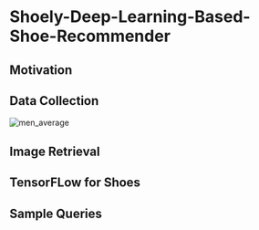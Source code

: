 # Shoely-Deep-Learning-Based-Shoe-Recommender
## Motivation

## Data Collection
![men_average](https://cloud.githubusercontent.com/assets/19718965/18692505/92122b24-7f4f-11e6-9775-3b961b1c926e.png)

## Image Retrieval
## TensorFLow for Shoes
## Sample Queries
